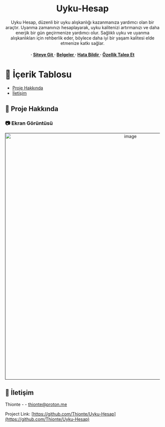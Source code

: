<div align='center'>

<h1>Uyku-Hesap</h1>
<p>Uyku Hesap, düzenli bir uyku alışkanlığı kazanmanıza yardımcı olan bir araçtır. Uyanma zamanınızı hesaplayarak, uyku kalitenizi artırmanızı ve daha enerjik bir gün geçirmenize yardımcı olur. Sağlıklı uyku ve uyanma alışkanlıkları için rehberlik eder, böylece daha iyi bir yaşam kalitesi elde etmenize katkı sağlar.</p>

<h4> <span>· </span> <a href="https://uykuhesap.vercel.app/"> Siteye Git </a> <span>  · </span> <a href="https://github.com/thionte/Uyku-Hesap/blob/master/README.md"> Belgeler </a> <span> · </span> <a href="https://github.com/thionte/Uyku-Hesap/issues"> Hata Bildir </a> <span> · </span> <a href="https://github.com/thionte/Uyku-Hesap/issues"> Özellik Talep Et </a> </h4>


</div>

# :notebook_with_decorative_cover: İçerik Tablosu

- [Proje Hakkında](#star2-proje-hakkında)
- [İletişim](#handshake-iletişim)


## :star2: Proje Hakkında

### :camera: Ekran Görüntüsü
<div align="center"> <a href=""><img src="https://i.imgur.com/UB6poJy.jpg" alt='image' width='800'/></a> </div>



## :handshake: İletişim

Thionte - - thionte@proton.me

Project Link: [https://github.com/Thionte/Uyku-Hesap](https://github.com/Thionte/Uyku-Hesap)
